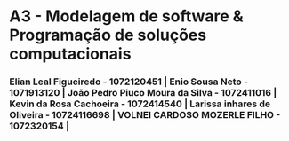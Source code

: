 <h1>A3 - Modelagem de software &  Programação de soluções computacionais</h1>
<h3>Elian Leal Figueiredo - 1072120451 | Enio Sousa Neto - 1071913120 | João Pedro Piuco Moura da Silva - 1072411016 | Kevin da Rosa Cachoeira - 1072414540 | Larissa inhares de Oliveira - 10724116698 | VOLNEI CARDOSO MOZERLE FILHO - 1072320154 |<h3>